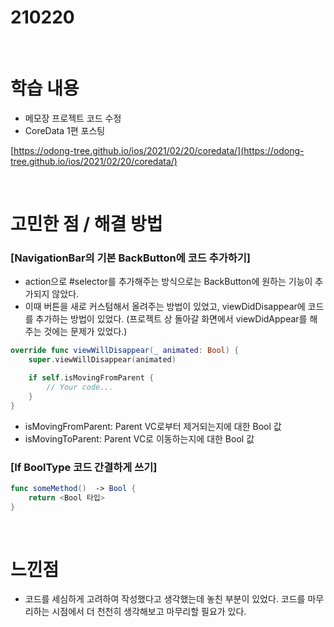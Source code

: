 # 210220

<br>

# 학습 내용

- 메모장 프로젝트 코드 수정
- CoreData 1편 포스팅

[https://odong-tree.github.io/ios/2021/02/20/coredata/](https://odong-tree.github.io/ios/2021/02/20/coredata/)

<br>

# 고민한 점 / 해결  방법

### [NavigationBar의 기본 BackButton에 코드  추가하기]

- action으로 #selector를 추가해주는 방식으로는 BackButton에 원하는 기능이 추가되지 않았다.
- 이때 버튼을 새로 커스텀해서 올려주는 방법이  있었고, viewDidDisappear에 코드를 추가하는 방법이 있었다. (프로젝트 상 돌아갈 화면에서 viewDidAppear를  해주는 것에는 문제가 있었다.)

```swift
override func viewWillDisappear(_ animated: Bool) {
    super.viewWillDisappear(animated)

    if self.isMovingFromParent {
        // Your code...
    }
}
```

- isMovingFromParent: Parent VC로부터 제거되는지에 대한 Bool 값
- isMovingToParent: Parent VC로 이동하는지에 대한 Bool 값

### [If BoolType 코드 간결하게 쓰기]

```swift
func someMethod()  -> Bool {
	return <Bool 타입>  
}
```

<br>

# 느낀점

- 코드를 세심하게 고려하여 작성했다고 생각했는데 놓친 부분이 있었다. 코드를 마무리하는 시점에서 더 천천히 생각해보고 마무리할 필요가 있다.

<br>
